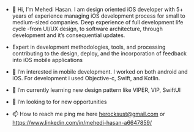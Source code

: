 - 👋 Hi, I’m Mehedi Hasan. I am design oriented iOS developer with 5+ years of experience managing iOS development process for small to medium-sized companies. Deep experience of full development life cycle -from UI/UX design, to software architecture, through development and it’s consequential updates.
-  Expert in development methodologies, tools, and processing contributing to the design, deploy, and the incorporation of feedback into iOS mobile applications

- 👀 I’m interested in mobile development. I worked on both android and iOS. For development i used Objective-c, Swift, and Kotlin.
- 🌱 I’m currently learning new design pattern like VIPER, VIP, SwiftUI
- 💞️ I’m looking to for new opportunities 
- 📫 How to reach me ping me here herocksust@gmail.com or https://www.linkedin.com/in/mehedi-hasan-a6647859/

<!---
herock1/herock1 is a ✨ special ✨ repository because its `README.md` (this file) appears on your GitHub profile.
You can click the Preview link to take a look at your changes.
--->

